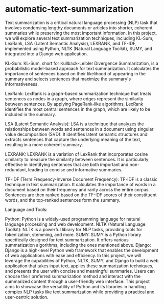 # automatic-text-summarization
Text summarization is a critical natural language processing (NLP) task that involves condensing lengthy documents or articles into shorter, coherent summaries while preserving the most important information. In this project, we will explore several text summarization techniques, including KL-Sum, LexRank, LSA (Latent Semantic Analysis), LEXRANK, and TF-IDF, implemented using Python, NLTK (Natural Language Toolkit), SUMY, and integrated into a Django web application.

KL-Sum:
KL-Sum, short for Kullback-Leibler Divergence Summarization, is a probabilistic model-based approach for text summarization. It calculates the importance of sentences based on their likelihood of appearing in the summary and selects sentences that maximize the summary's informativeness.

LexRank:
LexRank is a graph-based summarization technique that treats sentences as nodes in a graph, where edges represent the similarity between sentences. By applying PageRank-like algorithms, LexRank identifies the most central sentences in the graph, which are likely to be included in the summary.

LSA (Latent Semantic Analysis):
LSA is a technique that analyzes the relationships between words and sentences in a document using singular value decomposition (SVD). It identifies latent semantic structures and extracts sentences that capture the underlying meaning of the text, resulting in a more coherent summary.

LEXRANK:
LEXRANK is a variation of LexRank that incorporates cosine similarity to measure the similarity between sentences. It is particularly effective in identifying sentences that are both important and non-redundant, leading to concise and informative summaries.

TF-IDF (Term Frequency-Inverse Document Frequency):
TF-IDF is a classic technique in text summarization. It calculates the importance of words in a document based on their frequency and rarity across the entire corpus. Sentences are then ranked based on the TF-IDF scores of their constituent words, and the top-ranked sentences form the summary.

Language and Tools:

Python: Python is a widely-used programming language for natural language processing and web development.
NLTK (Natural Language Toolkit): NLTK is a powerful library for NLP tasks, providing tools for tokenization, stemming, and more.
SUMY: SUMY is a Python library specifically designed for text summarization. It offers various summarization algorithms, including the ones mentioned above.
Django: Django is a high-level Python web framework that enables the development of web applications with ease and efficiency.
In this project, we will leverage the capabilities of Python, NLTK, SUMY, and Django to build a web application that takes input text, applies these summarization techniques, and presents the user with concise and meaningful summaries. Users can choose their preferred summarization method and interact with the summarized content through a user-friendly web interface. This project aims to showcase the versatility of Python and its libraries in handling complex NLP tasks like text summarization while providing a practical and user-centric solution.

